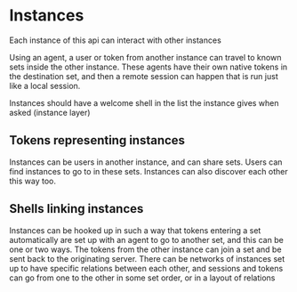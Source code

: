 # Instances

Each instance of this api can interact with other instances

Using an agent, a user or token from another instance can travel to known sets inside the other instance.
These agents have their own native tokens in the destination set, and then a remote session can happen that is run just like a local session.

Instances should have a welcome shell in the list the instance gives when asked (instance layer)

## Tokens representing instances

Instances can be users in another instance, and can share sets. Users can find instances to go to in these sets. Instances can also discover each other this way too.


## Shells linking instances

Instances can be hooked up in such a way that tokens entering a set automatically are set up with an agent to go to another set, and this can be one or two ways.
The tokens from the other instance can join a set and be sent back to the originating server. There can be networks of instances set up to have specific relations between each other,
and sessions and tokens can go from one to the other in some set order, or in a layout of relations